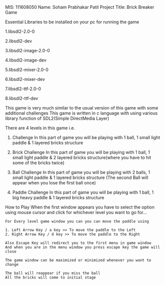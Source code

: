 MIS: 111608050
Name: Soham Prabhakar Patil
Project Title: Brick Breaker Game

Essential Libraries to be installed on your pc for running the game

1.libsdl2-2.0-0

2.libsdl2-dev

3.libsdl2-image-2.0-0 

4.libsdl2-image-dev

5.libsdl2-mixer-2.0-0

6.libsdl2-mixer-dev

7.libsdl2-ttf-2.0-0 

8.libsdl2-ttf-dev

This game is very much similar to the usual version of this game with some additional challenges
This game is written in c language with using various library function of SDL2(Simple DirectMedia Layer)

There are 4 levels in this game i.e.
1. Challenge
	In this part of game you will be playing with 1 ball, 1 small light paddle & 1 layered bricks structure

2. Brick Challenge
	In this part of game you will be playing with 1 ball, 1 small light paddle & 2 layered bricks structure(where you have to hit some of the bricks twice)

3. Ball Challenge
	In this part of game you will be playing with 2 balls, 1 small light paddle & 1 layered bricks structure (The second Ball will appear when you lose the first ball once)

4. Paddle Challenge
	In this part of game you will be playing with 1 ball, 1 big heavy paddle & 1 layered bricks structure


How to Play
	When the first window appears you have to select the option using mouse cursor and click for whichever level you want to go for...
	
	For Every level game window you can you can move the paddle using
	
	1. Left Arrow Key / a key >> To move the paddle to the Left
	2. Right Arrow Key / d key >> To move the paddle to the Right
	
	Also Escape Key will redirect you to the first menu in game window
	And when you are in the menu window you press escape key the game will close
	
	The game window can be maximized or minimized whenever you want to change
	
	The ball will reappear if you miss the ball
	All the bricks will come to initial stage
